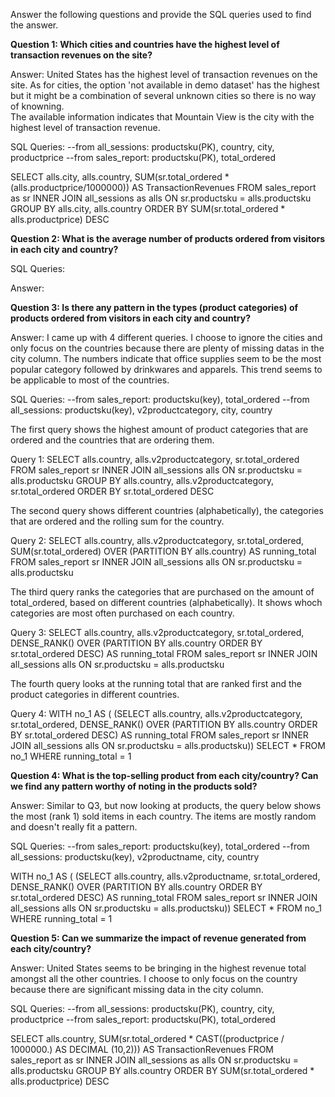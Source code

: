 Answer the following questions and provide the SQL queries used to find the answer.

    
**Question 1: Which cities and countries have the highest level of transaction revenues on the site?**

Answer:
United States has the highest level of transaction revenues on the site. 
As for cities, the option 'not available in demo dataset' has the highest but it might be a combination of several unknown cities so there is no way of knowning.  
The available information indicates that Mountain View is the city with the highest level of transaction revenue.

SQL Queries:
--from all_sessions: productsku(PK), country, city, productprice
--from sales_report: productsku(PK), total_ordered 

SELECT 
	alls.city, alls.country,
	SUM(sr.total_ordered * (alls.productprice/1000000)) AS TransactionRevenues
FROM sales_report as sr
INNER JOIN all_sessions as alls
ON sr.productsku = alls.productsku
GROUP BY alls.city, alls.country
ORDER BY SUM(sr.total_ordered * alls.productprice) DESC


**Question 2: What is the average number of products ordered from visitors in each city and country?**


SQL Queries:



Answer:


**Question 3: Is there any pattern in the types (product categories) of products ordered from visitors in each city and country?**

Answer:
I came up with 4 different queries. I choose to ignore the cities and only focus on the countries because there are plenty of missing datas in the city column.
The numbers indicate that office supplies seem to be the most popular category followed by drinkwares and apparels. This trend seems to be applicable to most of the countries.

SQL Queries:
--from sales_report: productsku(key), total_ordered
--from all_sessions: productsku(key), v2productcategory, city, country

The first query shows the highest amount of product categories that are ordered and the countries that are ordering them.  

Query 1: 
SELECT 
	alls.country, alls.v2productcategory, 
	sr.total_ordered
FROM sales_report sr
INNER JOIN all_sessions alls
ON sr.productsku = alls.productsku
GROUP BY alls.country, alls.v2productcategory, sr.total_ordered
ORDER BY sr.total_ordered DESC

The second query shows different countries (alphabetically), the categories that are ordered and the rolling sum for the country. 

Query 2:
SELECT 
	alls.country, alls.v2productcategory, sr.total_ordered,
       SUM(sr.total_ordered) OVER
         (PARTITION BY alls.country) AS running_total
  FROM sales_report sr
  INNER JOIN all_sessions alls
	ON sr.productsku = alls.productsku
	
The third query ranks the categories that are purchased on the amount of total_ordered, based on different countries (alphabetically). It shows whoch categories are most often purchased on each country.

Query 3:
SELECT 
	alls.country, alls.v2productcategory, sr.total_ordered,
       DENSE_RANK() OVER
         (PARTITION BY alls.country ORDER BY sr.total_ordered DESC) AS running_total
  FROM sales_report sr
  INNER JOIN all_sessions alls
	ON sr.productsku = alls.productsku	
	
The fourth query looks at the running total that are ranked first and the product categories in different countries.

Query 4:
WITH no_1 AS (
	(SELECT 
	alls.country, alls.v2productcategory, sr.total_ordered,
       DENSE_RANK() OVER (PARTITION BY alls.country ORDER BY sr.total_ordered DESC) AS running_total
  FROM sales_report sr
  INNER JOIN all_sessions alls
	ON sr.productsku = alls.productsku)) 
SELECT * FROM no_1 WHERE running_total = 1


**Question 4: What is the top-selling product from each city/country? Can we find any pattern worthy of noting in the products sold?**

Answer: 
Similar to Q3, but now looking at products, the query below shows the most (rank 1) sold items in each country. The items are mostly random and doesn't really fit a pattern.

SQL Queries:
--from sales_report: productsku(key), total_ordered
--from all_sessions: productsku(key), v2productname, city, country

WITH no_1 AS (
	(SELECT 
	alls.country, alls.v2productname, sr.total_ordered,
       DENSE_RANK() OVER (PARTITION BY alls.country ORDER BY sr.total_ordered DESC) AS running_total
  FROM sales_report sr
  INNER JOIN all_sessions alls
	ON sr.productsku = alls.productsku)) 
SELECT * FROM no_1 WHERE running_total = 1


**Question 5: Can we summarize the impact of revenue generated from each city/country?**

Answer: 
United States seems to be bringing in the highest revenue total amongst all the other countries. I choose to only focus on the country because there are significant missing data in the city column. 

SQL Queries:
--from all_sessions: productsku(PK), country, city, productprice
--from sales_report: productsku(PK), total_ordered

SELECT 
	alls.country,
	SUM(sr.total_ordered * CAST((productprice / 1000000.) AS DECIMAL (10,2))) AS TransactionRevenues
FROM sales_report as sr
INNER JOIN all_sessions as alls
ON sr.productsku = alls.productsku
GROUP BY alls.country
ORDER BY SUM(sr.total_ordered * alls.productprice) DESC





















